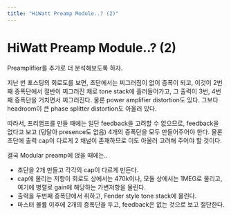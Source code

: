 ```yaml
---
title: "HiWatt Preamp Module..? (2)"
---
```

# HiWatt Preamp Module..? (2)

Preamplifier를 추가로 더 분석해보도록 하자.

지난 번 포스팅의 회로도를 보면, 초단에서는 찌그러짐이 없이 증폭이 되고, 이것이 2번째 증폭단에서 절반이 찌그러진 채로 tone stack에 흘러들어가고, 그 출력이 3번, 4번째 증폭단을 거치면서
찌그러진다. 물론 power amplifier distortion도 있다. 그보다 headroom이 큰 phase splitter distortion도 아울러 있다.

따라서, 프리앰프를 만들 때에는 일단 feedback을 고려할 수 없으므로, feedback을 없다고 보고 (덩달아 presence도 없음) 4개의 증폭단을 모두 만들어주어야 한다. 물론 초단에 출력 cap이 다르게 2 채널이 존재하므로 이도 아울러 고려해 주어야 할 것이다.

결국 Modular preamp에 얹을 때에는..

- 초단을 2개 만들고 각각의 cap이 다르게 만든다.
- cap에 물리는 저항이 회로도 상에서는 470k이나, 모듈 상에서는 1MEG로 물리고, 여기에 병렬로 gain에 해당하는 가변저항을 물린다.
- 출력을 두번째 증폭단에서 취하고, Fender style tone stack에 물린다.
- 마스터 볼륨 이후에 2개의 증폭단을 두고, feedback은 없는 것으로 보고 절단한다.




